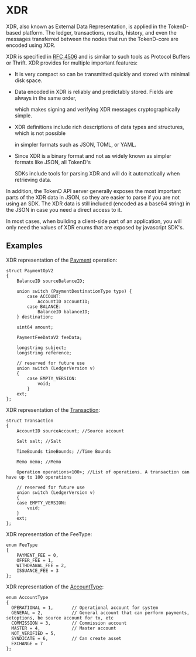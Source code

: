 # XDR

XDR, also known as External Data Representation, is applied in the TokenD-based platform. The ledger, transactions, results, history, and even the messages transferred between the nodes that run the TokenD-core are encoded using XDR.

XDR is specified in [RFC 4506](https://tools.ietf.org/html/rfc4506.html) and is similar to such tools as Protocol Buffers or Thrift. XDR provides for multiple important features:

* It is very compact so can be transmitted quickly and stored with minimal disk space.
* Data encoded in XDR is reliably and predictably stored. Fields are always in the same order, 

  which makes signing and verifying XDR messages cryptographically simple.

* XDR definitions include rich descriptions of data types and structures, which is not possible 

  in simpler formats such as JSON, TOML, or YAML.

* Since XDR is a binary format and not as widely known as simpler formats like JSON, all TokenD's

  SDKs include tools for parsing XDR and will do it automatically when retrieving data.

In addition, the TokenD API server generally exposes the most important parts of the XDR data in JSON, so they are easier to parse if you are not using an SDK. The XDR data is still included \(encoded as a base64 string\) in the JSON in case you need a direct access to it.

In most cases, when building a client-side part of an application, you will only need the values of XDR enums that are exposed by javascript SDK's.

## Examples

XDR representation of the [Payment](operations/payment.md) operation:

```text
struct PaymentOpV2
{
    BalanceID sourceBalanceID;

    union switch (PaymentDestinationType type) {
        case ACCOUNT:
            AccountID accountID;
        case BALANCE:
            BalanceID balanceID;
    } destination;

    uint64 amount;

    PaymentFeeDataV2 feeData;

    longstring subject;
    longstring reference;

    // reserved for future use
    union switch (LedgerVersion v)
    {
        case EMPTY_VERSION:
            void;
        }
    ext;
};
```

XDR representation of the [Transaction](key-entities/transaction.md):

```text
struct Transaction
{
    AccountID sourceAccount; //Source account

    Salt salt; //Salt

    TimeBounds timeBounds; //Time Bounds

    Memo memo; //Memo

    Operation operations<100>; //List of operations. A transaction can have up to 100 operations

    // reserved for future use
    union switch (LedgerVersion v)
    {
    case EMPTY_VERSION:
        void;
    }
    ext;
};
```

XDR representation of the FeeType:

```text
enum FeeType
{
    PAYMENT_FEE = 0,
    OFFER_FEE = 1,
    WITHDRAWAL_FEE = 2,
    ISSUANCE_FEE = 3
};
```

XDR representation of the [AccountType](key-entities/accounts.md#account-type):

```text
enum AccountType
{
  OPERATIONAL = 1,       // Operational account for system
  GENERAL = 2,           // General account that can perform payments, setoptions, be source account for tx, etc
  COMMISSION = 3,        // Commission account
  MASTER = 4,            // Master account
  NOT_VERIFIED = 5,
  SYNDICATE = 6,         // Can create asset
  EXCHANGE = 7
};
```

